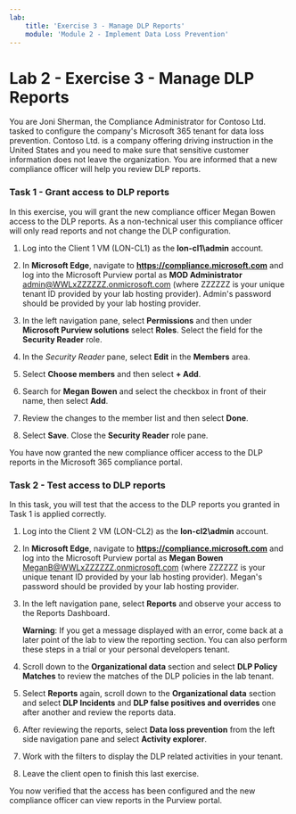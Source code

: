 ```yaml
---
lab:
    title: 'Exercise 3 - Manage DLP Reports'
    module: 'Module 2 - Implement Data Loss Prevention'
---
```


# Lab 2 - Exercise 3 - Manage DLP Reports

You are Joni Sherman, the Compliance Administrator for Contoso Ltd. tasked to configure the company's Microsoft 365 tenant for data loss prevention. Contoso Ltd. is a company offering driving instruction in the United States and you need to make sure that sensitive customer information does not leave the organization. You are informed that a new compliance officer will help you review DLP reports.

### Task 1 - Grant access to DLP reports

In this exercise, you will grant the new compliance officer Megan Bowen access to the DLP reports. As a non-technical user this compliance officer will only read reports and not change the DLP configuration.

1. Log into the Client 1 VM (LON-CL1) as the **lon-cl1\admin** account.

1. In **Microsoft Edge**, navigate to **https://compliance.microsoft.com** and log into the Microsoft Purview portal as **MOD Administrator** admin@WWLxZZZZZZ.onmicrosoft.com (where ZZZZZZ is your unique tenant ID provided by your lab hosting provider).  Admin's password should be provided by your lab hosting provider.

1. In the left navigation pane, select **Permissions** and then under **Microsoft Purview solutions** select **Roles**.   Select the field for the **Security Reader** role.

1. In the *Security Reader* pane, select **Edit** in the **Members** area.

1. Select **Choose members** and then select **+ Add**.

1. Search for **Megan Bowen** and select the checkbox in front of their name, then select **Add**.

1. Review the changes to the member list and then select **Done**.

1. Select **Save**. Close the **Security Reader** role pane.

You have now granted the new compliance officer access to the DLP reports in the Microsoft 365 compliance portal.

### Task 2 - Test access to DLP reports

In this task, you will test that the access to the DLP reports you granted in Task 1 is applied correctly.

1. Log into the Client 2 VM (LON-CL2) as the **lon-cl2\admin** account.

1. In **Microsoft Edge**, navigate to **https://compliance.microsoft.com** and log into the Microsoft Purview portal as **Megan Bowen** MeganB@WWLxZZZZZZ.onmicrosoft.com (where ZZZZZZ is your unique tenant ID provided by your lab hosting provider).  Megan's password should be provided by your lab hosting provider.

1. In the left navigation pane, select **Reports** and observe your access to the Reports Dashboard.

    **Warning**: If you get a message displayed with an error, come back at a later point of the lab to view the reporting section. You can also perform these steps in a trial or your personal developers tenant.

    [//]: <> (An error message is displayed in the lab tenants when accessing the reports section. The task works in our lab tenants though.)

1. Scroll down to the **Organizational data** section and select **DLP Policy Matches** to review the matches of the DLP policies in the lab tenant.

1. Select **Reports** again, scroll down to the **Organizational data** section and select **DLP Incidents** and **DLP false positives and overrides** one after another and review the reports data. 

1. After reviewing the reports, select **Data loss prevention** from the left side navigation pane and select **Activity explorer**.

1. Work with the filters to display the DLP related activities in your tenant.

1. Leave the client open to finish this last exercise.

You now verified that the access has been configured and the new compliance officer can view reports in the Purview portal.